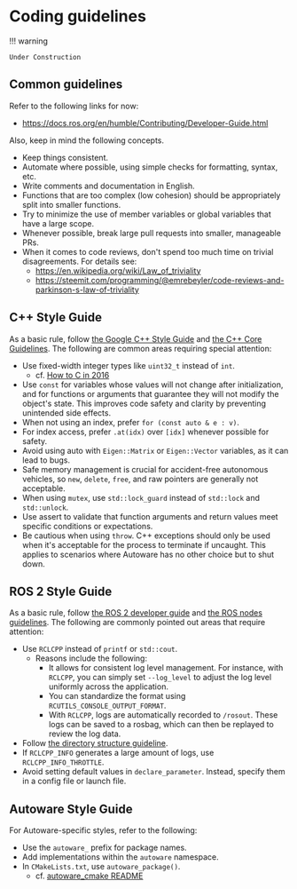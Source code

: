 # Coding guidelines

!!! warning

    Under Construction

## Common guidelines

Refer to the following links for now:

- <https://docs.ros.org/en/humble/Contributing/Developer-Guide.html>

Also, keep in mind the following concepts.

- Keep things consistent.
- Automate where possible, using simple checks for formatting, syntax, etc.
- Write comments and documentation in English.
- Functions that are too complex (low cohesion) should be appropriately split into smaller functions.
- Try to minimize the use of member variables or global variables that have a large scope.
- Whenever possible, break large pull requests into smaller, manageable PRs.
- When it comes to code reviews, don't spend too much time on trivial disagreements. For details see:
  - <https://en.wikipedia.org/wiki/Law_of_triviality>
  - <https://steemit.com/programming/@emrebeyler/code-reviews-and-parkinson-s-law-of-triviality>

## C++ Style Guide

As a basic rule, follow [the Google C++ Style Guide](https://google.github.io/styleguide/cppguide.html) and [the C++ Core Guidelines](https://github.com/isocpp/CppCoreGuidelines/blob/master/CppCoreGuidelines.md). The following are common areas requiring special attention:

- Use fixed-width integer types like `uint32_t` instead of `int`.
  - cf. [How to C in 2016](https://matt.sh/howto-c)
- Use `const` for variables whose values will not change after initialization, and for functions or arguments that guarantee they will not modify the object's state. This improves code safety and clarity by preventing unintended side effects.
- When not using an index, prefer `for (const auto & e : v)`.
- For index access, prefer `.at(idx)` over `[idx]` whenever possible for safety.
- Avoid using auto with `Eigen::Matrix` or `Eigen::Vector` variables, as it can lead to bugs.
- Safe memory management is crucial for accident-free autonomous vehicles, so `new`, `delete`, `free`, and raw pointers are generally not acceptable.
- When using `mutex`, use `std::lock_guard` instead of `std::lock` and `std::unlock`.
- Use assert to validate that function arguments and return values meet specific conditions or expectations.
- Be cautious when using `throw`. C++ exceptions should only be used when it's acceptable for the process to terminate if uncaught. This applies to scenarios where Autoware has no other choice but to shut down.

## ROS 2 Style Guide

As a basic rule, follow [the ROS 2 developer guide](https://docs.ros.org/en/humble/The-ROS2-Project/Contributing/Developer-Guide.html) and [the ROS nodes guidelines](./ros-nodes/class-design.md). The following are commonly pointed out areas that require attention:

- Use `RCLCPP` instead of `printf` or `std::cout`.
  - Reasons include the following:
    - It allows for consistent log level management. For instance, with `RCLCPP`, you can simply set `--log_level` to adjust the log level uniformly across the application.
    - You can standardize the format using `RCUTILS_CONSOLE_OUTPUT_FORMAT`.
    - With `RCLCPP`, logs are automatically recorded to `/rosout`. These logs can be saved to a rosbag, which can then be replayed to review the log data.
- Follow [the directory structure guideline](./ros-nodes/directory-structure.md).
- If `RCLCPP_INFO` generates a large amount of logs, use `RCLCPP_INFO_THROTTLE`.
- Avoid setting default values in `declare_parameter`. Instead, specify them in a config file or launch file.

## Autoware Style Guide

For Autoware-specific styles, refer to the following:

- Use the `autoware_` prefix for package names.
- Add implementations within the `autoware` namespace.
- In `CMakeLists.txt`, use `autoware_package()`.
  - cf. [autoware_cmake README](https://github.com/autowarefoundation/autoware_cmake/tree/main/autoware_cmake)
